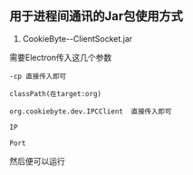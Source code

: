## 用于进程间通讯的Jar包使用方式

1. CookieByte--ClientSocket.jar

需要Electron传入这几个参数
```
-cp 直接传入即可

classPath(在target:org)

org.cookiebyte.dev.IPCClient  直接传入即可

IP

Port
```

然后便可以运行